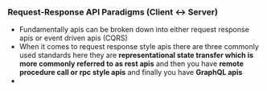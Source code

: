 ### Request-Response API Paradigms (Client <-> Server)
- Fundamentally apis can be broken down into either request response apis or event driven apis (CQRS)
- When it comes to request response style apis there are three commonly used standards here they are **representational state transfer which is more commonly referred to as rest apis** and then you have **remote procedure call or rpc style apis** and finally you have **GraphQL apis**
- 
<!--stackedit_data:
eyJoaXN0b3J5IjpbNzQyMDI5OTAwLC0xMTA4MjM5OTA2XX0=
-->